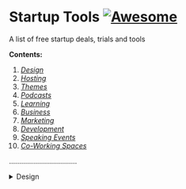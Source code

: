 # Startup Tools [![Awesome](https://cdn.rawgit.com/sindresorhus/awesome/d7305f38d29fed78fa85652e3a63e154dd8e8829/media/badge.svg)](https://github.com/sindresorhus/awesome)
A list of free startup deals, trials and tools 

**Contents:**  
1. *[Design](https://mentors4edu.github.io/Startup-Tools#design)*  
2. *[Hosting](https://mentors4edu.github.io/Startup-Tools#hosting)*  
3. *[Themes](https://mentors4edu.github.io/Startup-Tools#themes)*  
4. *[Podcasts](https://mentors4edu.github.io/Startup-Tools#podcasts)*  
5. *[Learning](https://mentors4edu.github.io/Startup-Tools#learning)*  
6. *[Business](https://mentors4edu.github.io/Startup-Tools#business)*  
7. *[Marketing](https://mentors4edu.github.io/Startup-Tools#marketing)*  
8. *[Development](https://mentors4edu.github.io/Startup-Tools#development)*  
9. *[Speaking Events](https://mentors4edu.github.io/Startup-Tools#speaking-events)*  
10. *[Co-Working Spaces](https://mentors4edu.github.io/Startup-Tools#co-working-spaces)*

..................................

<details>
  <summary>Design</summary>
  
### Design:  
[Tiff](http://tiff.herokuapp.com/): Visual typeface comparing two fonts  
[DBF](http://dbfreebies.co/): Freebies from Dribbble and Behance   
[Pixlr](https://pixlr.com/): Online photo editor that also has PSD capability   
[Prezi](https://prezi.com/): A simple virtual presentation tool  
[GIMP](https://www.gimp.org/): Open source and free graphics editor  
[Pablo](https://pablo.buffer.com/): Design engaging social media graphics   
[Mixkit](https://mixkit.co): Free stock video assets and templates  
[Skitch](https://evernote.com/products/skitch): Digital annotation and diagram app for the Mac  
[Visme](https://www.visme.co/): Cloud based tool for enaging infographic design  
[Canva](https://www.canva.com/): Simple, drag and drop online graphics design tool  
[Pexels](https://www.pexels.com/): Creator-powered stock image and video library  
[Adobe](https://www.adobe.com/downloads.html): Free  trials of premium Adobe products  
[DaFont](https://www.dafont.com/): Download and install different submitted fonts  
[Screely](https://www.screely.com/): Browser mockup generator for screenshots   
[Freepik](https://www.freepik.com/): Free graphics including vectors and PSDs  
[Blender](https://www.blender.org/): A free open-source 3D graphic design engine  
[Zenpen](https://zenpen.io/): A free web-based minimalist writing notepad  
[Pixeden](http://www.pixeden.com/free-design-web-resources): Collection of some free design resources  
[Pixabay](https://pixabay.com/): Another collection of submitted stock images  
[LunaPic](https://www4.lunapic.com/editor/): A simple and free online photo editor  
[Dribbble](https://dribbble.com/): Directory for artists to showcase their work  
[KeyShot](https://www.keyshot.com/): 3D rendering and visualization software (trial)   
[Logaster](https://www.logaster.com/): Simplistic brand kit maker and generator  
[Pencil2D](https://www.pencil2d.org/): Tool for making 2D "hand-drawn" animations  
[Behance](https://www.behance.net/): Showcase your project portfolios and designs  
[BeFunky](https://www.befunky.com/create/photo-editor/): Easy and simplistic social media photo editor  
[Infogram](https://www.f6s.com/deals/6831/infogram-business-1month-free): Premium infographic and chart maker  
[LogoHub](https://logohub.io/): Simple font-based Logo generation tool  
[PowToon](https://www.powtoon.com/): Visual cloud-based animation tool and generator  
[Animaker](https://www.animaker.com/): Simple drag/drop animation and video tool  
[UnSplash](https://unsplash.com/): A large directory for freely reusable images  
[Iconscout](https://www.f6s.com/deals/6679/free-icons-for-3-months): A directory for premium icons to download   
[Tinkercad](https://www.tinkercad.com/): Drag/drop 3D modeling software for beginners  
[Sketchfab](https://sketchfab.com/): Upload/Embed your 3D models and create a portfolio   
[Freebbble](http://freebbble.com/): Directory of free design resources from Dribbble  
[Press Kite](https://presskite.com/pricing): Create a press kit for your startup in minutes  
[Lightworks](https://www.lwks.com/): Professional video editing and creation tool    
[StockSnap](https://stocksnap.io/): Copyright-restriction-free stock photo directory  
[Removebg](https://www.remove.bg/): Background removal generator (drag/drop)  
[ThemeGrill](https://themegrill.com/blog/free-wordpress-themes/): List of 60+ premium looking WordPress Themes  
[Power-user](https://www.f6s.com/deals/6301/premium-license-for-free): Powerpoint, Word & Excel analytic productivity tool  
[Magdeleine](https://magdeleine.co/browse/): High quality stock photography directory  
[OBS Studio](https://obsproject.com/): Free and open source recording/streaming software  
[MindMeister](https://www.mindmeister.com/mind-map-pricing): Online and premium mind map design tool  
[Google Docs](https://docs.google.com): Document editor/word processor by Google  
[Font Squirrel](https://www.fontsquirrel.com/): Directory of fonts and quality font identifier  
[Google Sites](https://sites.google.com): Simple drag/drop website creator by Google  
[Noun Project](https://thenounproject.com/): A free icon and stock photos directory  
[Edward Tufte](https://www.edwardtufte.com/bboard/q-and-a?topic_id=1): Visual display and innovative design forum  
[WordCounter](https://wordcounter.net/): Simple online word, lines and paragraph counter  
[Google Fonts](https://fonts.google.com/): An OFL font browser and searcher by Google  
[Jekyll Themes](http://jekyllthemes.org/):  Themes w/ jeykll that you can host on GitHub pages  
[Logo Generator](https://www.squarespace.com/logo/): Simple and easy logo generator by Squarespace  
[Signature Maker](https://signature-maker.net/): "Hand-drawn" digital signature maker/generator  
[1001 Free Fonts](https://www.1001freefonts.com/): A simple, categorized digital fonts directory  
[Onlineconvertfree](https://onlineconvertfree.com/): A simple and easy to use file converter  
[DaVinci Resolve 16](https://www.blackmagicdesign.com/products/davinciresolve/): Professional video effects editor w/ audio post  
[Awesome Screenshot](http://www.awesomescreenshot.com/): Screensharing extension w/ video + screenshot  
[Spin3D Mesh Converter](https://www.amazon.com/Spin3D-Free-3D-File-Converter/dp/B01DEEYSZG/ref=sr_1_17?dchild=1&keywords=3d+modeling+software&qid=1587836858&sr=8-17): File converter for different formats of 3D files

<details>
  <summary>Hosting</summary>

### Hosting:  
[Heroku](https://signup.heroku.com/): An app hosting and deployment platform  
[DNSimple](https://www.f6s.com/deals/287/1-yr-free-dnsimple-hosted-dns): Deal to get a free year of hosted DNS  
[StackPath](https://www.stackpath.com/resources/propel-startup-program/): StackPath's edge delivery startup program  
[Rackspace](https://www.f6s.com/rackspacestartupprogramapplication/apply): Rackspace's cloud hosting startup program  
[Oracle for Startups](https://www.oracle.com/startup/): Oracle's program for startups including discounts  
[OVH Digital LaunchPad](https://www.ovh.com/world/startup/): The OVH startup program for cloud hosting servers  
[Cloudways Startup Program](https://www.cloudways.com/en/startup-program.php): Cloudways startup program for Cloudways services

<details>
  <summary>Themes</summary>

### Themes:
[Charity](https://templatetoaster.com/template/charity-fundraising-blogger-template): A free charity template for Blogger  
[Identity](https://templatetoaster.com/template/identity-digital-marketing-and-seo-blogger-template): A free SEO agency Blogger template  
[Spearhead](https://wordpress.com/theme/spearhead): A minimalist podcasts theme for Wordpress

<details>
  <summary>Podcasts</summary>

### Podcasts:
[SaaStr](https://www.saastr.com/podcasts/): A series of business and startup podcasts on SaaStr  
[Akimbo](https://www.akimbo.link/): Akimbo is a captivating podcast by Seth Godin  
[StartUP](https://gimletmedia.com/shows/startup): A talk show that is about starting a business  
[The Pitch](https://gimletmedia.com/shows/the-pitch): Listen to entreprenuers actually pitch to investors  
[Joma Tech](https://www.youtube.com/playlist?list=PL0BAwa0pBqg7-SXpr9H_-89XI5i8SfJ7a): Joma's interview series w/ devs or tech entreprenuers   
[Indie Hackers](https://www.indiehackers.com/podcast): Podcasts network by the Indie Hackers website  
[Rocketship.fm](http://rocketship.fm/): Product management and growth related podcast  
[Product People](https://www.productpeople.tv/): A podcast on the people behind great products   
[Humbled Trader](https://humbledtrader.com/latest-videos): A series centered around somebody's daytrading joruney  
[Masters of Scale](https://mastersofscale.com/): Some entrepreneurs and successful founders discuss scale  
[Mentor Webinars](https://mentor.com/#section-3): Electric embedding, design and manufacturing webinars  
[Ask Mr.Wonderful](https://www.youtube.com/user/KevinOLearyDotCom/featured): Kevin O'Leary dropping what he considers hard truths   
[Tradingview Shows](https://www.tradingview.com/shows/): Different shows related to finance, investing and trading  
[Dorm Room Tycoon](https://drt.fm/): Interviews with a series of different startup founders  
[The Hacker Noon Podcast](https://podcast.hackernoon.com/): Curated tech podcast by Hackernoon's editorial team  
[The Graham Stephan Show](https://www.youtube.com/channel/UCa-ckhlKL98F8YXKQ-BALiw): Reacting to people's spending and financial literacy   
[How I Built This with Guy Raz](https://www.npr.org/podcasts/510313/how-i-built-this): Stories about/behind some well known companies  
[The GaryVee Audio Experience](https://www.garyvaynerchuk.com/podcast/): A marketing & business podcast w/ Gary Vaynerchuck

<details>
  <summary>Learning</summary>

### Learning:  
[Tuts+](https://tutsplus.com/courses#price=free): Free online courses available on Envato  
[Code](https://code.org/): Gamified and free easy coding activities  
[Packt](https://www.packtpub.com/free-learning): Premium books and videos for developers  
[Lynda](https://www.lynda.com/home/freeTraining.aspx): Educational courses taught by Linkedin users  
[Alison](https://alison.com/): Free e-learning w/ paid option of certification  
[Udemy](https://www.udemy.com/courses/it-and-software/?price=price-free&sort=popularity): Online courses that are taught by individuals  
[Guru99](https://www.guru99.com/): Categorized library of free software tutorials  
[Udacity](https://www.udacity.com/course/how-to-build-a-startup--ep245): A Udacity free course on building a startup  
[Scrimba](https://scrimba.com/allcourses): Basic web development and CSS tutorials  
[Duolingo](https://www.duolingo.com/): Learn a language for free w/ gamified lessons  
[Leanpub](https://leanpub.com/): Simple self publishing and fundraising platform  
[Pathmind](https://pathmind.com/wiki/): A wiki on artificial intelligence concepts  
[OneHack](https://onehack.us/): Forums guided on a variety of topics  
[Big Think](https://bigthink.com/videos/): Curated videos and talks on big topics   
[Slidenerd](https://www.youtube.com/slidenerd/videos): Coding tutorials and lessons on YouTube  
[HarvardX](https://www.edx.org/school/harvardx): Free MOOC courses from Harvard via EDx  
[EdPresso](https://www.educative.io/edpresso): Concise and short dev articles or tutorials  
[Skillshare](https://www.skillshare.com/business): Find tutorials that are taught by real people  
[Academia](academia.edu): Share your research papers and preprints online  
[Ajay Tech](https://ajaytech.co/): Machine learning and development courses series  
[DataCamp](https://www.datacamp.com/users/sign_up?redirect=%2Fpricing): Learn to grow your data skills online  
[Trevor Fox](https://trevorfox.com): Blog based off of data and analytics tools  
[MOOC.org](https://www.mooc.org/): By EdX, regarding massive open online courses   
[W3Schools](https://www.w3schools.com/): Basic programming exercises including HTML  
[OpenLearn](https://www.open.edu/openlearn/free-courses): Free online courses by the Open University  
[GCFGlobal](https://edu.gcfglobal.org/en/): Learn different soft skills online for free  
[FutureLearn](https://www.futurelearn.com/courses): Curated collection of free online courses  
[CreativeLive](https://www.creativelive.com/onair?via=site-header_0): Free live and on-air tutorial events  
[Instructables](https://www.instructables.com/classes/): Free DIY and tutorial classes via Instructables  
[Codecademy](https://www.codecademy.com/): Gamified learn to code courses and tutorials  
[TeacherTube](https://www.teachertube.com/): Educational videos and content directory  
[Learn Python](https://www.learnpython.org/): Interactive Python development tutorials series  
[Tutorialspoint](https://www.tutorialspoint.com/tutorialslibrary.htm): Technical courses and development tutorials  
[ResearchGate](https://www.researchgate.net/): Open research repository for your papers  
[AsapSCIENCE](https://www.youtube.com/channel/UCC552Sd-3nyi_tk2BudLUzA): Quick entertaining science videos   
[Edge Academy](https://www.stackpath.com/edge-academy/): Different edge computing tutorials  
[Khan Academy](https://www.khanacademy.org/computing/computer-programming): Learn programming via Khan Academy  
[TheNewBoston](https://www.youtube.com/user/thenewboston/videos): Simple programming tutorials on YouTube   
[Hillsdale Online](https://info.hillsdale.edu/online-learning-2020): Free online "courses" or MOOCs by Hillsdale  
[FreeCodeCamp](https://www.freecodecamp.org/): Free coding courses w/ certification option  
[Project Gutenberg](https://www.gutenberg.org/): Cataloged library of free eBooks  
[Facebook Blueprint](https://www.facebook.com/business/learn?ref=ens_rdr): Online training for FB ads and marketing  
[GitHub Learning Lab](https://lab.github.com/): Different mini learning labs on GitHub  
[Scientific Animations](https://www.scientificanimations.com/): Animations for different scientific concepts  
[Google Digital Garage](https://learndigital.withgoogle.com/digitalgarage/course/digital-marketing): Digital marketing courses from Google  
[Open Source niversity](https://github.com/ossu): Open source pathes to self education  
[Peter Thiel Class Notes](https://blakemasters.com/post/24578683805/peter-thiels-cs183-startup-class-18-notes): Startup notes/essay for Peter Thiel  
[Programming with Mosh](https://www.youtube.com/user/programmingwithmosh/videos): Quick beginner dev tutorials on YouTube  
[GrandCircus Intro Workshops](https://www.grandcircus.co/free-coding-classes/): Intro coding classes and workshops

<details>
  <summary>Business</summary>

### Business:
[a5](http://a5.gg/): Productive notes tool on your browser  
[Due](https://due.com/): Payments processing and invoicing application  
[Join](https://www.join.me/): Online meetings and conferencing tool  
[Kiss](https://500.co/kiss/): Simple equity financing legal documents   
[Miro](https://miro.com/templates/lean-canvas/): Canvas template for the Lean Startup Method  
[Gust](https://gust.com/): Simple startup networking directory  
[Wave](https://www.waveapps.com/): Financial software for small businesses  
[nTask](ntaskmanager.com/): Task management for teams and individuals  
[Skype](https://www.skype.com/en/): Chat and video communications tool  
[Pidgin](https://pidgin.im/): Chat through multiple accocunts ad-free  
[Shake](https://web.shakelaw.com/): Create, sign, and send legal documents  
[Parolu](https://www.f6s.com/deals/6178/6-months-free-business-plan): Access to a premium project management software  
[Hunter](https://hunter.io/pricing): Premium mail address indexing tool  
[Javelin](https://www.javelin.com/beta): Lean startup development and management software  
[Doodle](https://doodle.com/premium/business/info): Online meeting tool for scheduling  
[Webex](https://www.webex.com/): Video conferencing tool (Previously Cisco Spark?)  
[ClickUp](https://clickup.com/): Color-coded todo board and management software  
[Lifesize](https://www.lifesize.com/): Meeting room video conferencing system  
[Germ.io](https://germ.io/): Brainstorming and planning project boards  
[Docracy](https://www.docracy.com/): Open legal documents repository/directory  
[Dropbox](https://www.dropbox.com/?landing=dbv2): Online digital storage for documents  
[Invoicely](http://invoiceto.me/): Online invoicing system for small businesses  
[Evernote](https://evernote.com/basic): Well designed and simple note taking tool  
[HubSpot](https://www.hubspot.com/startups): Startup-friendly growth platform for marketing  
[Slimvoice](https://slimvoice.co/): Lightweight and simple invoicing app  
[Invoice.to](https://invoice.to/): Send company and freelance invoices  
[Wunderlist](https://www.wunderlist.com/): Task management application on the cloud  
[Canvanizer](https://canvanizer.com/new/lean-canvas): Lean startup business model canvas  
[Foundersuite](https://foundersuite.com/): Fundraising and venture capital CRM/Database  
[Lean Canvas](https://leanstack.com/leancanvas): 1 Page busines models, lean startup canvas  
[Neos Chronos](https://neoschronos.com/download/lean-canvas/docx/): Lean startup canvas template in Word  
[StartupResources](https://startupresources.io/): Weekly curated email and list of startup tools  
[F6S Pipeline CRM](https://www.f6s.com/online/pipeline-crm): Dealflow CRM for startups and VC firms

<details>
  <summary>Marketing</summary>

### Marketing:  
[Kit](https://kit.co): Create a kit "Share products" for creators  
[Bitly](https://bitly.com/): Simplistic URL shortner w/ analytics  
[Moz](https://moz.com/free-seo-tools): Different SEO tools and link explorers  
[K.im](https://k.im/): Content monetization system for digital content  
[Zest](https://zest.is/): Keyboard shortcut for cloudbased applications  
[VWO](https://vwo.com/pricing/): Experiment w/ conversions and A/B testing  
[E-goi](https://www.f6s.com/deals/4812/1-year-of-free-mkt-automation): 1 Year of free email marketing automation  
[Slack](https://slack.com/): Messaging app for project teams and boards  
[Trello](https://trello.com/): Organized project and tasks boards  
[Sumo](https://sumo.com/): A free email capaturing tool for marketers  
[Buffer](https://buffer.com/):Social media management and engagement tool  
[Sniply](https://snip.ly/): A simple call to action URL shortener  
[Vimeo](https://vimeo.com/): Premium video management tools for HQ videos  
[AYTM](https://aytm.com/): Make online market research surveys  
[Signal](https://signal.org/en/): Private and secure messaging application  
[Asana](https://asana.com/): Manage teamwork, projects, and tasks online  
[Locals](https://locals.com/): Create "local" communities for yourself/projects  
[HeroX](https://www.herox.com/creation-wizard/template): Create a crowdsourced challenge for your business  
[Feedly](https://feedly.com/i/welcome): Create a custom information feed and share insights  
[Callrail](https://www.callrail.com/pricing/): Keep track of different call lead analytics  
[Ranker](https://www.ranker.com/): Top lists, rankings, and entertainment data  
[Chartio](https://chartio.com/): An analytical tool on the cloud for exploring data  
[Portent](https://www.portent.com/tools/title-maker): Content idea generator for SEO titles  
[BL.INK](https://www.bl.ink/): A URL shortner for enterprises, smart shortener  
[GoViral](https://goviral.growthtools.com/): A tool that lets you build referral campaigns  
[Statista](https://www.statista.com/): A portal of infographics for various stats  
[Shopify](https://www.shopify.com/): Build a premium e-commerce store w/ this CMS  
[Aweber](https://www.f6s.com/deals/4640/60-day-free-trial-of-aweber)  
[Matomo](https://matomo.org/)  
[Parse.ly](https://www.parse.ly/)  
[BetaList](https://betalist.com/)  
[Wordoid](https://wordoid.com/)  
[BitChute](https://www.bitchute.com/)  
[Embedly](https://embed.ly/)  
[LiveChat](https://startups.livechatinc.com/)  
[SellHack](https://www.f6s.com/deals/5247/100-free-sales-leads)  
[Glasshat](https://www.glasshat.com/signup/)  
[Optimize](https://marketingplatform.google.com/about/optimize/)  
[Strikingly](https://www.strikingly.com/)  
[Postsked](https://postsked.com/)  
[Hootsuite](https://hootsuite.com/)  
[Moosend](https://moosend.com/blog/free-email-marketing-services/)  
[Typeform](https://www.typeform.com/)  
[Gumroad](https://gumroad.com/)  
[Catappult](https://catappult.io/)  
[PickSaaS](https://www.picksaas.com/pricing)  
[PeerTube](https://joinpeertube.org/)  
[Submit.co](https://submit.co/)  
[Rebrandly](https://www.rebrandly.com/)  
[Unbounce](https://unbounce.com/pricing/)  
[MailChimp](https://mailchimp.com/)  
[Re:Amaze](https://www.f6s.com/deals/6692/3-months-free)  
[ChatCamp](https://www.f6s.com/deals/9189/3-months-free-growth-plan)  
[Zoho CRM](https://www.zoho.com/crm/)  
[Help Scout](https://www.f6s.com/deals/563/3-months-free-trial)  
[Good Copy](https://www.goodemailcopy.com/)  
[Seth's Blog](https://seths.blog/)  
[Kissmetrics](https://get.kissmetricshq.com/km-schedule-demo/)  
[Geckoboard](https://www.geckoboard.com/try-geckoboard/)  
[Groove Blog](https://www.groovehq.com/blog)  
[Startup Bros](https://startupbros.com/free-stuff/)  
[QuickSprout](https://www.quicksprout.com/blog/)  
[ProductHunt](https://producthunt.com)  
[Boomberang](https://www.boomeranggmail.com/)  
[Hacker News](https://news.ycombinator.com/)  
[Followerwonk](https://followerwonk.com/)  
[Lucky Orange](https://www.f6s.com/deals/6268/1-month-free-on-lucky-orange)  
[The Name App](https://thenameapp.com/)  
[ActiveCampaign](https://www.activecampaign.com)  
[Right Relevance](https://www.rightrelevance.com/search/influencers)  
[Microsoft Teams](https://products.office.com/en-us/microsoft-teams/group-chat-software)

<details>
  <summary>Development</summary>

### Development:  
[Bit](https://bit.dev/)  
[Git](https://git-scm.com/)  
[D3](https://d3js.org/)  
[H20](https://www.h2o.ai/download/)  
[DEV](https://dev.to/)  
[PM2](https://pm2.io/)  
[Twpy](https://pypi.org/project/twpy/)  
[Foldit](https://fold.it/portal/contest)  
[Jekyll](https://jekyllrb.com/)  
[Glitch](https://glitch.com/)  
[PyGui](https://www.cosc.canterbury.ac.nz/greg.ewing/python_gui/)  
[Repl.it](https://repl.it/)  
[H20.ai](https://github.com/h2oai)  
[OAuth](https://oauth.net/)  
[Github](https://github.com)  
[GitLab](https://about.gitlab.com/)  
[Alpaca](https://alpaca.markets/)  
[UiPath](https://www.f6s.com/deals/6049/free-automation-software)  
[Known](https://withknown.com/)  
[Bubble](https://bubble.io/)  
[Kaggle](https://www.kaggle.com/)  
[GitPod](https://gitpod.io)  
[Racket](https://racket-lang.org/)  
[Meteor](https://www.meteor.com/)  
[Jupyter](https://jupyter.org)  
[Ansible](https://www.redhat.com/en/technologies/management/ansible/try-it)  
[Joomla](https://www.joomla.org/)  
[Jenkins](https://jenkins.io/)  
[Codacy](https://www.codacy.com/pricing)  
[FBStart](https://developers.facebook.com/startups/)  
[wwPDB](http://www.wwpdb.org/)  
[RegEXr](https://regexr.com/)  
[Pandoc](https://pandoc.org/)  
[Internal](https://www.internal.io/)  
[RegEgg](https://www.rexegg.com/regex-quickstart.html)  
[Dillinger](https://dillinger.io/)  
[GitBook](https://www.gitbook.com/)  
[Candela](https://candela.readthedocs.io/en/latest/)  
[Figshare](https://figshare.com/)  
[Swagger](https://swagger.io/)  
[GoChain](https://github.com/gochain)  
[Postman](https://www.postman.com/)  
[Dev/Port](http://www.devport.co/)  
[Hackster](https://www.hackster.io/)  
[YOURLS](https://yourls.org)  
[AppVisor](http://appvisor.com/pad/)  
[Atlassian](https://www.atlassian.com/)  
[OpenHub](https://www.openhub.net)  
[LingoHub](https://lingohub.com/)  
[Flowdock](https://www.flowdock.com/pricing)  
[BitBucket](https://bitbucket.org/)  
[Datasette](https://datasette.readthedocs.io/en/stable/)  
[JSONLint](https://jsonlint.com/)  
[Resonant](https://resonant.kitware.com/)  
[Shields.io](https://shields.io/)  
[Sourcerer](https://sourcerer.io)  
[Regex101](https://regex101.com/)  
[Templated](https://templated.co/)  
[Layers WP](https://www.layerswp.com/)  
[GlowScript](https://www.glowscript.org/)  
[Notepad++](http://www.notepad-plus-plus.org/)  
[FakeJSON](https://fakejson.com/)  
[Wix Corvid](https://www.wix.com/corvid)  
[WordPress](https://wordpress.com/start/user?ref=pricing-lp)  
[Sourcetree](https://www.sourcetreeapp.com/)  
[E.gg Timer](http://e.ggtimer.com/)  
[FluentSync](https://github.com/michaelantoun/FluentSync)  
[RapidMiner](https://rapidminer.com/educational-program/)  
[Bootswatch](https://bootswatch.com/)  
[StackShare](https://stackshare.io/stacks)  
[Dependabot](https://app.dependabot.com)  
[Codementor](https://www.codementor.io/mentor/apply)  
[HackerRank](https://www.hackerrank.com)  
[JBoss Forge](https://forge.jboss.org/addons)  
[Debian Docs](https://www.debian.org/doc/)  
[SourceForge](https://sourceforge.net/)  
[Sublime Text](http://www.sublimetext.com/)  
[PortableApps](https://portableapps.com)  
[Quiver Quant](https://www.quiverquant.com/)  
[ReadtheDocs](https://readthedocs.org/)  
[Puppet Forge](https://forge.puppet.com/)  
[Bootstrap Zero](https://www.bootstrapzero.com/)  
[Stack Overflow](https://stackoverflow.com/)  
[Open Collective](https://opencollective.com/)  
[Google for Startups](https://startup.google.com/)  
[Tableau Developers](https://www.tableau.com/developer)  
[Bemobi Publisher Portal](https://publishers.apps.bemobi.com/)  
[Markdown Quick Reference](https://wordpress.com/support/markdown-quick-reference/)  

<details>
  <summary>Speaking Events</summary>

### Speaking Events:
[GDC](https://www.gdconf.com/call-for-submissions)  
[TEDx](https://www.ted.com/tedx/events)  
[TiEcon](https://www.tiecon.org/)  
[Ideacity](https://ideacity.ca/)  
[MakerFaire](https://makerfaire.com/)  
[Startup Week](https://startupweek.co/)  
[OpenJSWorld](https://events.linuxfoundation.org/openjs-world/program/cfp/)  
[DeveloperWeek](https://www.developerweek.com/conference/call-for-speakers/)  
[Techcrunch Disrupt](https://techcrunch.com/events/disrupt-sf-2020/)  
[LA Blockchain Summit](https://lablockchainsummit.com/speaker-application)

<details>
  <summary>Co-Working Spaces</summary>

### Co-Working Spaces:
[Awfis](https://www.f6s.com/deals/7915/2-day-free-pass)  
[AWSLoft](https://aws.amazon.com/start-ups/loft/)  
[Freehold](https://www.freeholdbrooklyn.com/)  
[Ace Hotel NY](https://www.acehotel.com/newyork/events-and-spaces/calendar/)  
[Wix Playground](https://www.wix.com/designers/events)  
[Literally Libraries](https://www.forbes.com/sites/allbusiness/2018/05/01/free-coworking-space-helps-entrepreneurs/)
